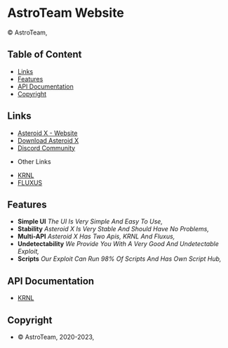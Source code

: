 # AstroTeam Website
© AstroTeam,

## Table of Content
- [Links](#Links)
- [Features](#Features)
- [API Documentation](#APIDocs)
- [Copyright](#Copyright)

<a name="Links"></a>
## Links
- [Asteroid X - Website](https://marcel46509.github.io/astroteam/index.html)
- [Download Asteroid X](https://marcel46509.github.io/astroteam/Download.html)
- [Discord Community](https://dsc.gg/asteroidteam/)
* Other Links
- [KRNL](https://krnl.place/)
- [FLUXUS](https://fluxteam.net/)

<a name="Features"></a>
## Features

* **Simple UI** *The UI Is Very Simple And Easy To Use,*
* **Stability** *Asteroid X Is Very Stable And Should Have No Problems,*
* **Multi-API** *Asteroid X Has Two Apis, KRNL And Fluxus,*
* **Undetectability** *We Provide You With A Very Good And Undetectable Exploit,*
* **Scripts** *Our Exploit Can Run 98% Of Scripts And Has Own Script Hub,*

<a name="APIDocs"></a>
## API Documentation
- [KRNL](https://krnl.place/predocs.html)

<a name="Copyright"></a>
## Copyright
- © AstroTeam, 2020-2023,
